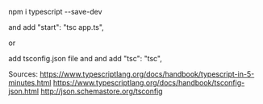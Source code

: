 

npm i typescript --save-dev

and add 
"start": "tsc app.ts",

or

add tsconfig.json file and
and add 
"tsc": "tsc",


Sources:
https://www.typescriptlang.org/docs/handbook/typescript-in-5-minutes.html
https://www.typescriptlang.org/docs/handbook/tsconfig-json.html
http://json.schemastore.org/tsconfig
